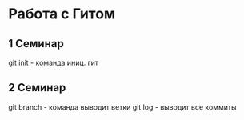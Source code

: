 # Работа с Гитом
## 1 Семинар

git init - команда иниц. гит

## 2 Cеминар
git branch - команда выводит ветки
git log - выводит все коммиты
